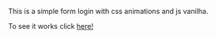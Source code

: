 This is a simple form login with css animations and js vanilha.

To see it works click [here!](https://apteles.github.io/form-animation)

